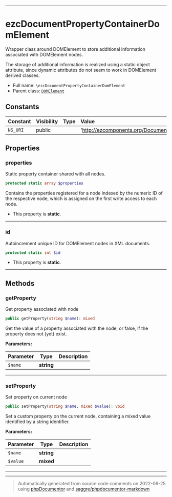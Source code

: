 ***

# ezcDocumentPropertyContainerDomElement

Wrapper class around DOMElement to store additional information
associated with DOMElement nodes.

The storage of additional information is realized using a static object
attribute, since dynamic attributes do not seem to work in DOMElement
derived classes.

* Full name: `\ezcDocumentPropertyContainerDomElement`
* Parent class: [`DOMElement`](./DOMElement.md)


## Constants

| Constant | Visibility | Type | Value |
|:---------|:-----------|:-----|:------|
|`NS_URI`|public| |&#039;http://ezcomponents.org/Document&#039;|

## Properties


### properties

Static property container shared with all nodes.

```php
protected static array $properties
```

Contains the properties registered for a node indexed by the numeric
ID of the respective node, which is assigned on the first write
access to each node.

* This property is **static**.


***

### id

Autoincrement unique ID for DOMElement nodes in XML documents.

```php
protected static int $id
```



* This property is **static**.


***

## Methods


### getProperty

Get property associated with node

```php
public getProperty(string $name): mixed
```

Get the value of a property associated with the node, or false, if
the property does not (yet) exist.






**Parameters:**

| Parameter | Type | Description |
|-----------|------|-------------|
| `$name` | **string** |  |




***

### setProperty

Set property on current node

```php
public setProperty(string $name, mixed $value): void
```

Set a custom property on the current node, containing a mixed value
identified by a string identifier.






**Parameters:**

| Parameter | Type | Description |
|-----------|------|-------------|
| `$name` | **string** |  |
| `$value` | **mixed** |  |




***


***
> Automatically generated from source code comments on 2022-06-25 using [phpDocumentor](http://www.phpdoc.org/) and [saggre/phpdocumentor-markdown](https://github.com/Saggre/phpDocumentor-markdown)
